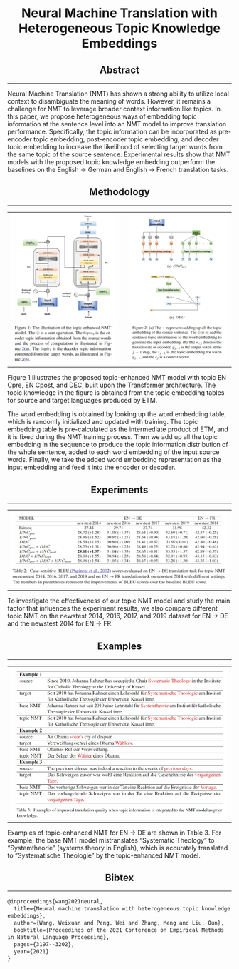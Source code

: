 # <center> Neural Machine Translation with Heterogeneous Topic Knowledge Embeddings

##  <center> Abstract
---
Neural Machine Translation (NMT) has shown a strong ability to utilize local context to disambiguate the meaning of words. However, it remains a challenge for NMT to leverage broader context information like topics. In this paper, we propose heterogeneous ways of embedding topic information at the sentence level into an NMT model to improve translation performance. Specifically, the topic information can be incorporated as pre-encoder topic embedding, post-encoder topic embedding, and decoder topic embedding to increase the likelihood of selecting target words from the same topic of the source sentence. Experimental results show that NMT models with the proposed topic knowledge embedding outperform the baselines on the English → German and English → French translation tasks.

##  <center> Methodology
---
<table>
<tr>
  <td width="50%" align="left" valign="middle"><img src="./fig1.png" alt="figure1"></td>
  <td width="3%"> </td>
  <td width="50%" align="left" valign="middle"><img src="./fig2.png" alt="figure1"></td>
</tr>
</table>

Figure 1 illustrates the proposed topic-enhanced NMT model with topic EN Cpre, EN Cpost, and DEC, built upon the Transformer architecture. The topic knowledge in the figure is obtained from the topic embedding tables for source and target languages produced by ETM.

The word embedding is obtained by looking up the word embedding table, which is randomly initialized and updated with training. The topic embedding table is pre-calculated as the intermediate product of ETM, and it is fixed during the NMT training process. Then we add up all the topic embedding in the sequence to produce the topic information distribution of the whole sentence, added to each word embedding of the input source words. Finally, we take the added word embedding representation as the input embedding and feed it into the encoder or decoder.

##  <center> Experiments
---

<table>
<tr>
  <td width="80%" align="middle" valign="middle"><img src="./table.png" alt="figure1"></td>
</tr>
</table>

To investigate the effectiveness of our topic NMT model and study the main factor that influences the experiment results, we also compare different topic NMT on the newstest 2014, 2016, 2017, and 2019 dataset for EN → DE and the newstest 2014 for EN → FR.

##  <center> Examples
---

<table>
<tr>
  <td width="80%" align="middle" valign="middle"><img src="./example.png" alt="figure1"></td>
</tr>
</table>

Examples of topic-enhanced NMT for EN → DE are shown in Table 3. For example, the base NMT model mistranslates “Systematic Theology” to “Systemtheorie” (systems theory in English), which is accurately translated to “Systematische Theologie” by the topic-enhanced NMT model.

##  <center> Bibtex
---
```
@inproceedings{wang2021neural,
  title={Neural machine translation with heterogeneous topic knowledge embeddings},
  author={Wang, Weixuan and Peng, Wei and Zhang, Meng and Liu, Qun},
  booktitle={Proceedings of the 2021 Conference on Empirical Methods in Natural Language Processing},
  pages={3197--3202},
  year={2021}
}
```

